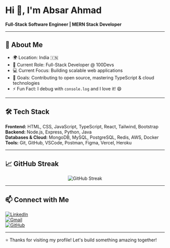 # Hi 👋, I'm Absar Ahmad

**Full-Stack Software Engineer | MERN Stack Developer**

---

## 🚀 About Me

- 🌍 Location: India 🇮🇳  
- 💼 Current Role: Full-Stack Developer @ 100Devs  
- 💻 Current Focus: Building scalable web applications  
- 🎯 Goals: Contributing to open source, mastering TypeScript & cloud technologies  
- ⚡ Fun Fact: I debug with `console.log` and I love it! 😄  

---

## 🛠️ Tech Stack

**Frontend:** HTML, CSS, JavaScript, TypeScript, React, Tailwind, Bootstrap  
**Backend:** Node.js, Express, Python, Java  
**Databases & Cloud:** MongoDB, MySQL, PostgreSQL, Redis, AWS, Docker  
**Tools:** Git, GitHub, VSCode, Postman, Figma, Vercel, Heroku  

---

## 📈 GitHub Streak

<div align="center">
  <img src="https://github-readme-streak-stats.herokuapp.com/?user=absar22&theme=tokyonight&hide_border=true&background=0d1117&stroke=58a6ff&ring=58a6ff&fire=ff7b72&currStreakLabel=c9d1d9&sideLabels=c9d1d9&currStreakNum=c9d1d9&sideNums=c9d1d9" alt="GitHub Streak" />
</div>

---

## 📫 Connect with Me

[![LinkedIn](https://img.shields.io/badge/LinkedIn-0077B5?style=for-the-badge&logo=linkedin&logoColor=white)](https://linkedin.com/in/absar22)  
[![Gmail](https://img.shields.io/badge/Gmail-D14836?style=for-the-badge&logo=gmail&logoColor=white)](mailto:absarahmad137@gmail.com)  
[![GitHub](https://img.shields.io/badge/GitHub-100000?style=for-the-badge&logo=github&logoColor=white)](https://github.com/absar22)  

---

⭐ Thanks for visiting my profile! Let's build something amazing together!
